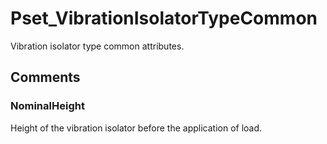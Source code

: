 # Pset_VibrationIsolatorTypeCommon

Vibration isolator type common attributes.


## Comments

### NominalHeight

Height of the vibration isolator before the application of load.

